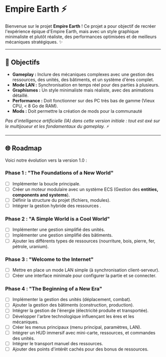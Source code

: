 # Empire Earth ⚡

Bienvenue sur le projet **Empire Earth** ! Ce projet a pour objectif de recréer l'expérience épique d'Empire Earth, mais avec un style graphique minimaliste et plutôt réaliste, des performances optimisées et de meilleurs mécaniques stratégiques. ✨

---

## 🎯 **Objectifs**

- **Gameplay :** Inclure des mécaniques complexes avec une gestion des ressources, des unités, des bâtiments, et un système d'ères complet.
- **Mode LAN :** Synchronisation en temps réel pour des parties à plusieurs.
- **Graphismes :** Un style minimaliste mais réaliste, avec des animations détaillé.
- **Performance :** Doit fonctionner sur des PC très bas de gamme (Vieux CPU, < 8 Go de RAM).
- **Mods :** Doit permettre la création de mods pour la communauté

_Pas d'intelligence artificielle (IA) dans cette version initiale : tout est axé sur le multijoueur et les fondamentaux du gameplay. ⚡_

---

## 🌐 **Roadmap**

Voici notre évolution vers la version 1.0 :

### Phase 1 : **"The Foundations of a New World"**

- [ ] Implémenter la boucle principale.
- [ ] Créer un moteur modulaire avec un système ECS (Gestion des **entities, components and systems**).
- [ ] Définir la structure du projet (fichiers, modules).
- [ ] Intégrer la gestion hybride des ressources .

### Phase 2 : **"A Simple World is a Cool World"**

- [ ] Implémenter une gestion simplifié des unités.
- [ ] Implémenter une gestion simplifié des bâtiments.
- [ ] Ajouter les différents types de ressources (nourriture, bois, pierre, fer, pétrole, uranium).

### Phase 3 : **"Welcome to the Internet"**

- [ ] Mettre en place un mode LAN simple (à synchronisation client-serveur).
- [ ] Créer une interface minimale pour configurer la partie et se connecter.

### Phase 4 : **"The Beginning of a New Era"**

- [ ] Implémenter la gestion des unités (déplacement, combat).
- [ ] Ajouter la gestion des bâtiments (construction, production).
- [ ] Intégrer la gestion de l'énergie (électricité produite et transportée).
- [ ] Développer l'arbre technologique influençant les ères et les mécaniques.
- [ ] Créer les menus principaux (menu principal, paramètres, LAN).
- [ ] Intégrer un HUD immersif avec mini-carte, ressources, et commandes des unités.
- [ ] Intégrer le transport manuel des ressources.
- [ ] Ajouter des points d'intérêt cachés pour des bonus de ressources.
